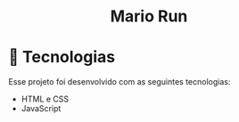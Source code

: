 <h1 align="center"> Mario Run </h1>

# 🚀 Tecnologias

Esse projeto foi desenvolvido com as seguintes tecnologias:

- HTML e CSS
- JavaScript

